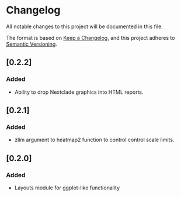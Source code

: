 # Changelog
All notable changes to this project will be documented in this file.

The format is based on [Keep a Changelog](https://keepachangelog.com/en/1.0.0/),
and this project adheres to [Semantic Versioning](https://semver.org/spec/v2.0.0.html).

## [0.2.2]
### Added
- Ability to drop Nextclade graphics into HTML reports.

## [0.2.1]
### Added
- zlim argument to heatmap2 function to control control scale limits.

## [0.2.0]
### Added
- Layouts module for ggplot-like functionality
